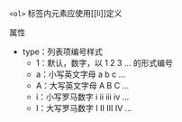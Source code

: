 `<ol>` 标签内元素应使用[[li]]定义

属性
- type：列表项编号样式
	- 1：默认，数字，以 1 2 3 ... 的形式编号
	- a：小写英文字母 a b c ...
	- A：大写英文字母 A B C ...
	- i：小写罗马数字 i ii iii iv ...
	- I：大写罗马数字 I II III IV ...